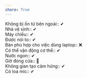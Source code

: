 ```yaml
---  
share: True  
---  
```

Không bị ồn từ bên ngoài:: ✔  
Nhà vệ sinh:: ✔  
Máy chiếu:: ✔  
Được nói to:: ✔  
Bàn phù hợp cho việc dùng laptop:: ❌  
Có thể vận động cơ thể:: ✔  
Nước ngon:: ✔  
Giờ đóng cửa:: 🤡  
Không gian tạo cảm hứng:: ✔  
Có loa mic:: ✔  
